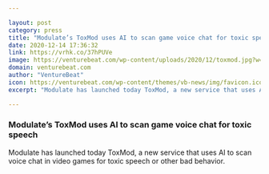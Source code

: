 ```yaml
---

layout: post
category: press
title: "Modulate’s ToxMod uses AI to scan game voice chat for toxic speech"
date: 2020-12-14 17:36:32
link: https://vrhk.co/37hPUVe
image: https://venturebeat.com/wp-content/uploads/2020/12/toxmod.jpg?w=1200&strip=all
domain: venturebeat.com
author: "VentureBeat"
icon: https://venturebeat.com/wp-content/themes/vb-news/img/favicon.ico
excerpt: "Modulate has launched today ToxMod, a new service that uses AI to scan voice chat in video games for toxic speech or other bad behavior."

---
```


### Modulate’s ToxMod uses AI to scan game voice chat for toxic speech

Modulate has launched today ToxMod, a new service that uses AI to scan voice chat in video games for toxic speech or other bad behavior.